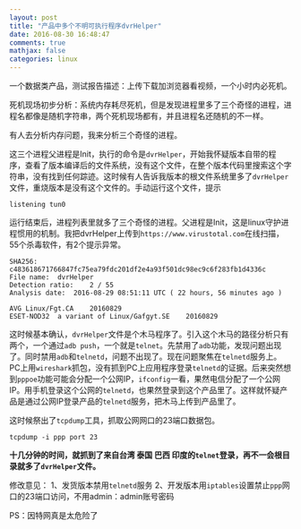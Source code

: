 ```yaml
---
layout: post
title: "产品中多个不明可执行程序dvrHelper"
date: 2016-08-30 16:48:47
comments: true
mathjax: false
categories: linux
---
```


一个数据类产品，测试报告描述：上传下载加浏览器看视频，一个小时内必死机。

死机现场初步分析：系统内存耗尽死机，但是发现进程里多了三个奇怪的进程，进程名都像是随机字符串，两个死机现场都有，并且进程名还随机的不一样。

<!--more-->

有人去分析内存问题，我来分析三个奇怪的进程。

这三个进程父进程是Init，执行的命令是`dvrHelper`，开始我怀疑版本自带的程序，查看了版本编译后的文件系统，没有这个文件，在整个版本代码里搜索这个字符串，没有找到任何踪迹。这时候有人告诉我版本的根文件系统里多了`dvrHelper`文件，重烧版本是没有这个文件的。手动运行这个文件，提示

```
listening tun0
```

运行结束后，进程列表里就多了三个奇怪的进程。父进程是Init，这是linux守护进程惯用的机制。我把dvrHelper上传到`https://www.virustotal.com`在线扫描，55个杀毒软件，有2个提示异常。

```
SHA256:	c483618671766847fc75ea79fdc201df2e4a93f501dc98ec9c6f283fb1d4336c
File name:	dvrHelper
Detection ratio:	2 / 55
Analysis date:	2016-08-29 08:51:11 UTC ( 22 hours, 56 minutes ago )

AVG	Linux/Fgt.CA	20160829
ESET-NOD32	a variant of Linux/Gafgyt.SE	20160829
```

这时候基本确认，`dvrHelper`文件是个木马程序了。引入这个木马的路径分析只有两个，一个通过`adb push`，一个就是`telnet`。先禁用了`adb`功能，发现问题出现了。同时禁用`adb`和`telnetd`，问题不出现了。现在问题聚焦在`telnetd`服务上。PC上用`wireshark`抓包，没有抓到PC上应用程序登录`telnetd`的证据。后来突然想到`pppoe`功能可能会分配一个公网IP，`ifconfig`一看，果然电信分配了一个公网IP。用手机登录这个公网的`telnetd`，也果然登录到这个产品里了。这样就怀疑产品是通过公网IP登录产品的`telnetd`服务，把木马上传到产品里了。

这时候祭出了`tcpdump`工具，抓取公网网口的23端口数据包。

```
tcpdump -i ppp port 23
```

**十几分钟的时间，就抓到了来自台湾 泰国 巴西 印度的`telnet`登录，再不一会根目录就多了`dvrHelper`文件。**

修改意见：
1、发货版本禁用`telnetd`服务
2、开发版本用`iptables`设置禁止`ppp`网口的23端口访问，不用admin：admin账号密码

PS：因特网真是太危险了
